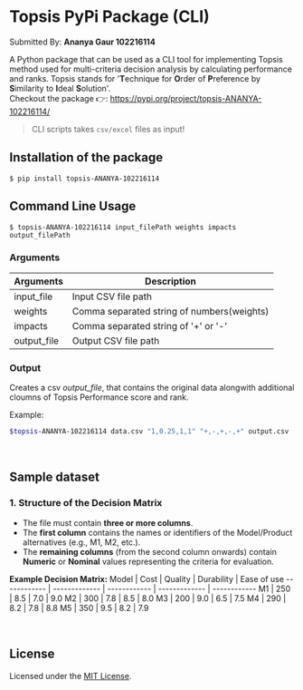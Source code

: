 # Topsis PyPi Package (CLI)

Submitted By: **Ananya Gaur 102216114**

A Python package that can be used as a CLI tool for implementing Topsis method used for multi-criteria decision analysis by calculating performance and ranks. Topsis stands for '**T**echnique for **O**rder of **P**reference by **S**imilarity to **I**deal **S**olution'.
<br>
Checkout the package 👉: <https://pypi.org/project/topsis-ANANYA-102216114/>

> CLI scripts takes `csv/excel` files as input!

## Installation of the package
```
$ pip install topsis-ANANYA-102216114
```

## Command Line Usage
```
$ topsis-ANANYA-102216114 input_filePath weights impacts output_filePath
```
### Arguments
| Arguments | Description |
|------------| -----------------|
| input_file |  Input CSV file path |
| weights | Comma separated string of numbers(weights) |
| impacts | Comma separated string of '+' or '-' |
| output_file | Output CSV file path |

### Output
Creates a csv *output_file*, that contains the original data alongwith additional cloumns of Topsis Performance score and rank.

Example:
```bash
$topsis-ANANYA-102216114 data.csv "1,0.25,1,1" "+,-,+,-,+" output.csv 
```

<br>

## Sample dataset

### 1. Structure of the Decision Matrix
- The file must contain **three or more columns**.
- The **first column** contains the names or identifiers of the Model/Product alternatives (e.g., M1, M2, etc.).
- The **remaining columns** (from the second column onwards) contain **Numeric** or **Nominal** values representing the criteria for evaluation.

**Example Decision Matrix:**
Model | Cost | Quality | Durability | Ease of use
------------ | ------------- | ------------ | ------------- | ------------
M1 |	250 | 8.5	| 7.0 | 9.0
M2 |    300 | 7.8	| 8.5 | 8.0
M3 |	200 | 9.0	| 6.5 | 7.5
M4 |	290 | 8.2	| 7.8 | 8.8
M5 |	350 | 9.5	| 8.2 | 7.9

<br>


## License
Licensed under the [MIT License](https://github.com/ananyagr02/topsis-ANANYA-102216114/blob/main/LICENSE). 

